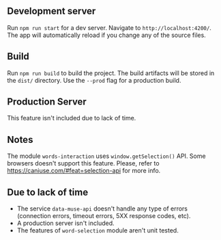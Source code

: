 ## Development server

Run `npm run start` for a dev server.
Navigate to `http://localhost:4200/`.
The app will automatically reload if you change any of the source files.

## Build

Run `npm run build` to build the project.
The build artifacts will be stored in the `dist/` directory. Use the `--prod` flag for a production build.

## Production Server
This feature isn't included due to lack of time.

## Notes
The module `words-interaction` uses `window.getSelection()` API. Some browsers doesn't support this feature.
Please, refer to https://caniuse.com/#feat=selection-api for more info.

## Due to lack of time
- The service `data-muse-api` doesn't handle any type of errors (connection errors, timeout errors, 5XX response codes, etc).
- A production server isn't included.
- The features of `word-selection` module aren't unit tested.
